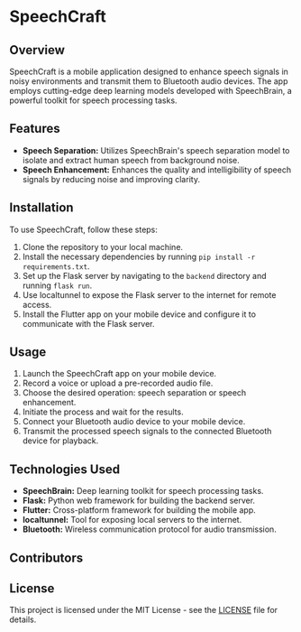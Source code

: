 # SpeechCraft

## Overview

SpeechCraft is a mobile application designed to enhance speech signals in noisy environments and transmit them to Bluetooth audio devices. The app employs cutting-edge deep learning models developed with SpeechBrain, a powerful toolkit for speech processing tasks.

## Features

- **Speech Separation:** Utilizes SpeechBrain's speech separation model to isolate and extract human speech from background noise.
- **Speech Enhancement:** Enhances the quality and intelligibility of speech signals by reducing noise and improving clarity.

## Installation

To use SpeechCraft, follow these steps:

1. Clone the repository to your local machine.
2. Install the necessary dependencies by running `pip install -r requirements.txt`.
3. Set up the Flask server by navigating to the `backend` directory and running `flask run`.
4. Use localtunnel to expose the Flask server to the internet for remote access.
5. Install the Flutter app on your mobile device and configure it to communicate with the Flask server.

## Usage

1. Launch the SpeechCraft app on your mobile device.
2. Record a voice or upload a pre-recorded audio file.
3. Choose the desired operation: speech separation or speech enhancement.
4. Initiate the process and wait for the results.
5. Connect your Bluetooth audio device to your mobile device.
6. Transmit the processed speech signals to the connected Bluetooth device for playback.

## Technologies Used

- **SpeechBrain:** Deep learning toolkit for speech processing tasks.
- **Flask:** Python web framework for building the backend server.
- **Flutter:** Cross-platform framework for building the mobile app.
- **localtunnel:** Tool for exposing local servers to the internet.
- **Bluetooth:** Wireless communication protocol for audio transmission.

## Contributors


## License

This project is licensed under the MIT License - see the [LICENSE](LICENSE) file for details.